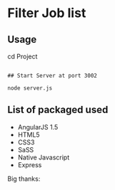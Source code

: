 # Filter Job list 

## Usage

cd Project
```

## Start Server at port 3002

node server.js
```

## List of packaged used

- AngularJS 1.5
- HTML5
- CSS3
- SaSS
- Native Javascript
- Express


Big thanks:
